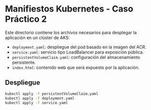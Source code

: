 # Manifiestos Kubernetes - Caso Práctico 2

Este directorio contiene los archivos necesarios para desplegar la aplicación en un clúster de AKS:

- `deployment.yaml`: despliegue del pod basado en la imagen del ACR.
- `service.yaml`: servicio tipo LoadBalancer para exposición pública.
- `persistentVolumeClaim.yaml`: configuración del almacenamiento persistente.
- `index.html`: contenido web que será expuesto por la aplicación.

## Despliegue

```bash
kubectl apply -f persistentVolumeClaim.yaml
kubectl apply -f deployment.yaml
kubectl apply -f service.yaml
```